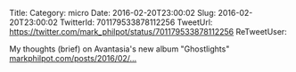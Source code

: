 Title: 
Category: micro
Date: 2016-02-20T23:00:02
Slug: 2016-02-20T23:00:02
TwitterId: 701179533878112256
TweetUrl: https://twitter.com/mark_philpot/status/701179533878112256
ReTweetUser: 

My thoughts (brief) on Avantasia's new album "Ghostlights" [markphilpot.com/posts/2016/02/…](https://markphilpot.com/posts/2016/02/20/avantasia_ghostlights/)